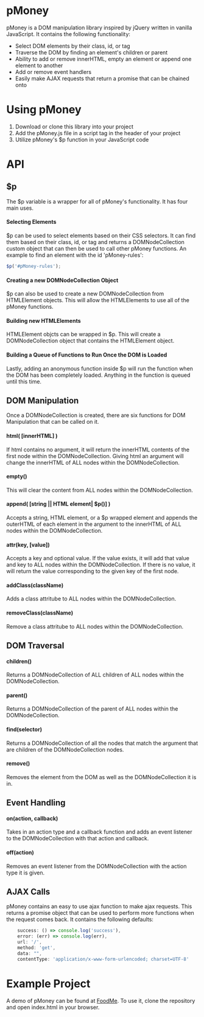 # pMoney

pMoney is a DOM manipulation library inspired by jQuery written in vanilla JavaScript. It contains the following functionality:

* Select DOM elements by their class, id, or tag
* Traverse the DOM by finding an element's children or parent
* Ability to add or remove innerHTML, empty an element or append one element to another
* Add or remove event handlers
* Easily make AJAX requests that return a promise that can be chained onto

# Using pMoney

1. Download or clone this library into your project
1. Add the pMoney.js file in a script tag in the header of your project
1. Utilize pMoney's $p function in your JavaScript code

# API

## $p

The $p variable is a wrapper for all of pMoney's functionality. It has four main uses.

#### Selecting Elements
$p can be used to select elements based on their CSS selectors. It can find them based on their class, id, or tag and returns a DOMNodeCollection custom object that can then be used to call other pMoney functions. An example to find an element with the id 'pMoney-rules':
``` javascript
$p('#pMoney-rules');
```

#### Creating a new DOMNodeCollection Object
$p can also be used to create a new DOMNodeCollection from HTMLElement objects. This will allow the HTMLElements to use all of the pMoney functions.

#### Building new HTMLElements
HTMLElement objcts can be wrapped in $p. This will create a DOMNodeCollection object that contains the HTMLElement object.

#### Building a Queue of Functions to Run Once the DOM is Loaded
Lastly, adding an anonymous function inside $p will run the function when the DOM has been completely loaded. Anything in the function is queued until this time.

## DOM Manipulation
Once a DOMNodeCollection is created, there are six functions for DOM Manipulation that can be called on it.

#### html( [innerHTML] )
If html contains no argument, it will return the innerHTML contents of the first node within the DOMNodeCollection. Giving html an argument will change the innerHTML of ALL nodes within the DOMNodeCollection.

#### empty()
This will clear the content from ALL nodes within the DOMNodeCollection.

#### append( [string || HTML element| $p()] )
Accepts a string, HTML element, or a $p wrapped element and appends the outerHTML of each element in the argument to the innerHTML of ALL nodes within the DOMNodeCollection.

#### attr(key, [value])
Accepts a key and optional value. If the value exists, it will add that value and key to ALL nodes within the DOMNodeCollection. If there is no value, it will return the value corresponding to the given key of the first node.

#### addClass(className)
Adds a class attritube to ALL nodes within the DOMNodeCollection.

#### removeClass(className)
Remove a class attritube to ALL nodes within the DOMNodeCollection.

## DOM Traversal

#### children()
Returns a DOMNodeCollection of ALL children of ALL nodes within the DOMNodeCollection.

#### parent()
Returns a DOMNodeCollection of the parent of ALL nodes within the DOMNodeCollection.

#### find(selector)
Returns a DOMNodeCollection of all the nodes that match the argument that are children of the DOMNodeCollection nodes.

#### remove()
Removes the element from the DOM as well as the DOMNodeCollection it is in.

## Event Handling

#### on(action, callback)
Takes in an action type and a callback function and adds an event listener to the DOMNodeCollection with that action and callback.

#### off(action)
Removes an event listener from the DOMNodeCollection with the action type it is given.

## AJAX Calls
pMoney contains an easy to use ajax function to make ajax requests. This returns a promise object that can be used to perform more functions when the request comes back. It contains the following defaults:
```javascript
    success: () => console.log('success'),
    error: (err) => console.log(err),
    url: '/',
    method: 'get',
    data: "",
    contentType: 'application/x-www-form-urlencoded; charset=UTF-8'
```

# Example Project
A demo of pMoney can be found at [FoodMe](https://github.com/PatricCampbell/FoodMe). To use it, clone the repository and open index.html in your browser.